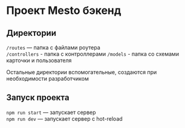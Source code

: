 # Проект Mesto бэкенд

## Директории

`/routes` — папка с файлами роутера  
`/controllers` - папка с контроллерами
`/models` - папка со схемами карточки и пользователя
  
Остальные директории вспомогательные, создаются при необходимости разработчиком

## Запуск проекта

`npm run start` — запускает сервер   
`npm run dev` — запускает сервер с hot-reload
